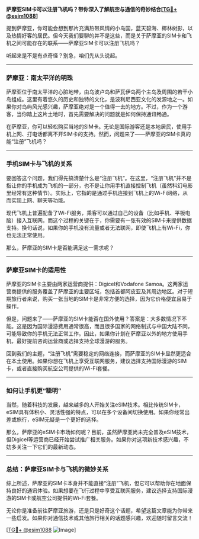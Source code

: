 **萨摩亚SIM卡可以注册飞机吗？带你深入了解航空与通信的奇妙结合[[TG💪+ @esim1088](https://t.me/s/esim1088)]**

提到萨摩亚，你可能会想到那片充满热带风情的小岛国，蓝天碧海、椰林树影，以及热情好客的居民。但今天我们要聊的并不是这些，而是关于萨摩亚的SIM卡和飞机之间可能存在的联系——萨摩亚SIM卡可以注册飞机吗？

听起来是不是有点奇怪？别急，咱们先从头说起。

---

### 萨摩亚：南太平洋的明珠

萨摩亚位于南太平洋的心脏地带，由乌波卢岛和萨瓦伊岛两个主岛及周围的若干小岛组成。这里有着悠久的历史和独特的文化，是波利尼西亚文化的发源地之一。如果你对岛屿风光感兴趣，萨摩亚绝对是一个值得一去的地方。不过，作为一个游客，当你踏上这片土地时，首先需要解决的问题就是如何保持通讯畅通。

在萨摩亚，你可以轻松购买当地的SIM卡。无论是国际游客还是本地居民，使用手机上网、打电话都离不开SIM卡的支持。然而，问题来了——萨摩亚的SIM卡真的能“注册”飞机吗？

---

### 手机SIM卡与飞机的关系

要回答这个问题，我们得先搞清楚什么是“注册飞机”。在这里，“注册飞机”并不是指让你的手机成为飞机的一部分，也不是让你用手机直接控制飞机（虽然科幻电影里经常有这种情节）。实际上，它指的是通过手机连接到飞机上的Wi-Fi网络，从而实现上网、聊天等功能。

现代飞机上普遍配备了Wi-Fi服务，乘客可以通过自己的设备（比如手机、平板电脑）接入互联网。而这个过程的关键在于，你需要有一张有效的SIM卡来提供数据支持。换句话说，如果你的手机没有流量或者无法联网，即使飞机上有Wi-Fi，你也无法正常使用。

那么，萨摩亚的SIM卡是否能满足这一需求呢？

---

### 萨摩亚SIM卡的适用性

萨摩亚的SIM卡主要由两家运营商提供：Digicel和Vodafone Samoa。这两家运营商提供的服务覆盖了萨摩亚的主要区域，包括首都阿皮亚及其周边地区。对于短期旅行者来说，购买一张当地的SIM卡是非常方便的选择，因为它价格便宜且易于操作。

但是，问题来了——萨摩亚的SIM卡能否在国外使用？答案是：大多数情况下不能。这是因为国际漫游费用通常很高，而且很多国家的网络制式与中国大陆不同，可能导致你的手机无法正常工作。因此，如果你计划在萨摩亚以外的地方使用手机，最好提前咨询运营商或选择支持全球漫游的服务。

回到我们的主题，“注册飞机”需要稳定的网络连接，而萨摩亚的SIM卡显然更适合在本土使用。如果你想在飞机上享受互联网服务，建议选择支持国际漫游的SIM卡，或者直接购买航空公司提供的Wi-Fi套餐。

---

### 如何让手机更“聪明”

当然，随着科技的发展，越来越多的人开始关注eSIM技术。相比传统SIM卡，eSIM具有体积小、灵活性强的特点，可以在多个设备间切换使用。如果你经常出差或旅行，eSIM无疑是一个更好的选择。

那么，萨摩亚的eSIM卡市场如何呢？目前，虽然萨摩亚尚未完全普及eSIM技术，但Digicel等运营商已经开始尝试推广相关服务。如果你对这项新技术感兴趣，不妨多关注一下它们的最新动态。

---

### 总结：萨摩亚SIM卡与飞机的微妙关系

综上所述，萨摩亚的SIM卡本身并不能直接“注册”飞机，但它可以帮助你在地面保持良好的通讯体验。如果想要在飞行过程中享受互联网服务，建议选择支持国际漫游的SIM卡或航空公司提供的Wi-Fi套餐。

无论你是准备前往萨摩亚旅游，还是只是好奇这个话题，希望这篇文章能为你带来一些启发。如果你对通信技术或其他旅行相关的话题感兴趣，欢迎随时留言交流！

[[TG💪+ @esim1088](https://t.me/s/esim1088) ![Image](https://i.postimg.cc/4NQfJmqS/Snipaste-2025-05-13-00-14-12.png)]